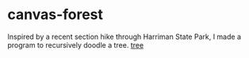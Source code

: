 # canvas-forest
Inspired by a recent section hike through Harriman State Park, I made a program to recursively doodle a tree.
[tree](https://i.imgur.com/Kk15c8S.jpg)
